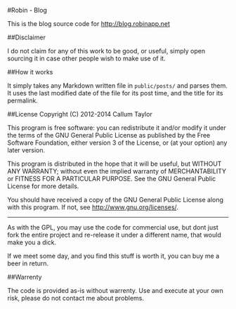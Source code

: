 #Robin - Blog

This is the blog source code for http://blog.robinapp.net

##Disclaimer

I do not claim for any of this work to be good, or useful, simply open sourcing it in case other people wish to make use of it.

##How it works

It simply takes any Markdown written file in `public/posts/` and parses them. It uses the last modified date of the file for its post time, and the title for its permalink.

##License
Copyright (C) 2012-2014 Callum Taylor

This program is free software: you can redistribute it and/or modify
it under the terms of the GNU General Public License as published by
the Free Software Foundation, either version 3 of the License, or
(at your option) any later version.

This program is distributed in the hope that it will be useful,
but WITHOUT ANY WARRANTY; without even the implied warranty of
MERCHANTABILITY or FITNESS FOR A PARTICULAR PURPOSE.  See the
GNU General Public License for more details.

You should have received a copy of the GNU General Public License
along with this program.  If not, see <http://www.gnu.org/licenses/>.

*************

As with the GPL, you may use the code for commercial use, but dont just fork the entire project and re-release it under a different name, that would make you a dick.

If we meet some day, and you find this stuff is worth it, you can buy me a beer in return.

##Warrenty

The code is provided as-is without warrenty. Use and execute at your own risk, please do not contact me about problems.